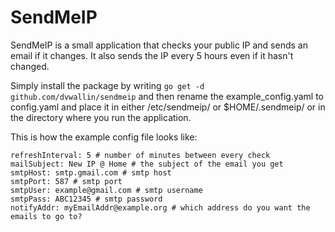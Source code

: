 # SendMeIP
SendMeIP is a small application that checks your public IP and sends an email if it changes. It also sends the IP every 5 hours even if it hasn't changed.

Simply install the package by writing ```go get -d github.com/dvwallin/sendmeip``` and then rename the example_config.yaml to config.yaml and place it in either /etc/sendmeip/ or $HOME/.sendmeip/ or in the directory where you run the application.

This is how the example config file looks like: 
```
refreshInterval: 5 # number of minutes between every check
mailSubject: New IP @ Home # the subject of the email you get
smtpHost: smtp.gmail.com # smtp host
smtpPort: 587 # smtp port
smtpUser: example@gmail.com # smtp username
smtpPass: ABC12345 # smtp password
notifyAddr: myEmailAddr@example.org # which address do you want the emails to go to?
```
